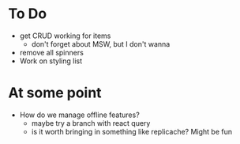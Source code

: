 # To Do

- get CRUD working for items
  - don't forget about MSW, but I don't wanna
- remove all spinners
- Work on styling list

# At some point

- How do we manage offline features?
  - maybe try a branch with react query
  - is it worth bringing in something like replicache? Might be fun

